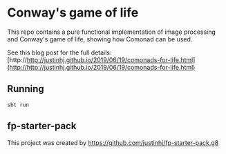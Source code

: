 # Conway's game of life

This repo contains a pure functional implementation of image processing and Conway's game of life, showing how Comonad can be used.

See this blog post for the full details: [http://http://justinhj.github.io/2019/06/19/comonads-for-life.html](http://http://justinhj.github.io/2019/06/19/comonads-for-life.html)

## Running

`sbt run`

## fp-starter-pack

This project was created by https://github.com/justinhj/fp-starter-pack.g8





